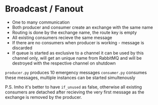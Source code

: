 # Broadcast / Fanout

* One to many communication
* Both producer and consumer create an exchange with the same name
* Routing is done by the exchange name, the route key is empty
* All existing consumers recieve the same message
* If there are no consumers when producer is working - message is discarded
* If queue is started as exclusive to a channel it can be used by this channel only, will get an unique name from RabbitMQ and will be destroyed with the respective channel on shutdown

`producer.py` produces 10 emergency messages
`consumer.py` consumes these messages, multiple instances can be started simultenously



P.S. Imho it's better to have `if_unused` as false, otherwise all existing consumers are detached after recieving the very first message as the exchange is removed by the producer. 

